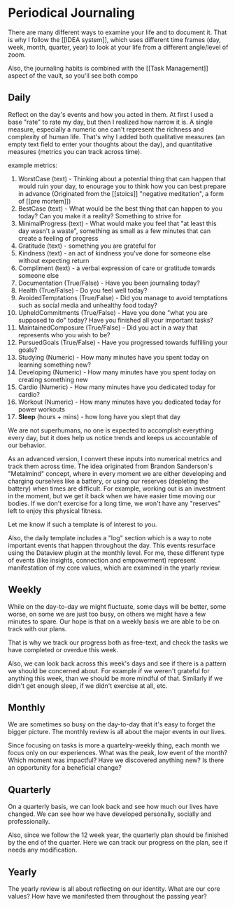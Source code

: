 # Periodical Journaling

There are many different ways to examine your life and to document it. That is why I follow the [[IDEA system]], which uses different time frames (day, week, month, quarter, year) to look at your life from a different angle/level of zoom.

Also, the journaling habits is combined with the [[Task Management]] aspect of the vault, so you'll see both compo

## **Daily**

Reflect on the day's events and how you acted in them. At first I used a base "rate" to rate my day, but then I realized how narrow it is. A single measure, especially a numeric one can't represent the richness and complexity of human life. That's why I added both qualitative measures (an empty text field to enter your thoughts about the day), and quantitative measures (metrics you can track across time).

example metrics:
1. WorstCase (text) - Thinking about a potential thing that can happen that would ruin your day, to enourage you to think how you can best prepare in advance (Originated from the [[stoics]] "negative meditation", a form of [[pre mortem]]) 
2. BestCase (text) - What would be the best thing that can happen to you today? Can you make it a reality? Something to strive for
3. MinimalProgress (text) - What would make you feel that "at least this day wasn't a waste", something as small as a few minutes that can create a feeling of progress
4. Gratitude (text) - something you are grateful for
5. Kindness (text) - an act of kindness you've done for someone else without expecting return
6. Compliment (text) - a verbal expression of care or gratitude towards someone else
7. Documentation (True/False) - Have you been journaling today?
8. Health (True/False) - Do you feel well today?
9. AvoidedTemptations (True/False) - Did you manage to avoid temptations such as social media and unhealthy food today?
10. UpheldCommitments (True/False) - Have you done "what you are supposed to do" today? Have you finished all your important tasks? 
11. MaintainedComposure (True/False) - Did you act in a way that represents who you wish to be?
12. PursuedGoals (True/False) - Have you progressed towards fulfilling your goals?
13. Studying (Numeric) - How many minutes have you spent today on learning something new?
14. Developing (Numeric) - How many minutes have you spent today on creating something new
15. Cardio (Numeric) - How many minutes have you dedicated today for cardio?
16. Workout (Numeric) - How many minutes have you dedicated today for power workouts
17. **Sleep** (hours + mins) - how long have you slept that day

We are not superhumans, no one is expected to accomplish everything every day, but it does help us notice trends and keeps us accountable of our behavior.

As an advanced version, I convert these inputs into numerical metrics and track them across time. The idea originated from Brandon Sanderson's "Metalmind" concept, where in every moment we are either developing and charging ourselves like a battery, or using our reserves (depleting the battery) when times are difficult. For example, working out is an investment in the moment, but we get it back when we have easier time moving our bodies. If we don't exercise for a long time, we won't have any "reserves" left to enjoy this physical fitness. 

Let me know if such a template is of interest to you.

Also, the daily template includes a "log" section which is a way to note important events that happen throughout the day.
This events resurface using the Dataview plugin at the monthly level.
For me, these different type of events (like insights, connection and empowerment) represent manifestation of my core values, which are examined in the yearly review.
## Weekly

While on the day-to-day we might fluctuate, some days will be better, some worse, on some we are just too busy, on others we might have a few minutes to spare. Our hope is that on a weekly basis we are able to be on track with our plans. 

That is why we track our progress both as free-text, and check the tasks we have completed or overdue this week.

Also, we can look back across this week's days and see if there is a pattern we should be concerned about. For example if we weren't grateful for anything this week, than we should be more mindful of that. Similarly if we didn't get enough sleep, if we didn't exercise at all, etc. 

## Monthly

We are sometimes so busy on the day-to-day that it's easy to forget the bigger picture. The monthly review is all about the major events in our lives. 

Since focusing on tasks is more a quartelry-weekly thing, each month we focus only on our experiences. What was the peak, low event of the month? Which moment was impactful? Have we discovered anything new? Is there an opportunity for a beneficial change?

## Quarterly

On a quarterly basis, we can look back and see how much our lives have changed. We can see how we have developed personally, socially and professionally. 

Also, since we follow the 12 week year, the quarterly plan should be finished by the end of the quarter. Here we can track our progress on the plan, see if needs any modification.

## Yearly

The yearly review is all about reflecting on our identity. What are our core values? How have we manifested them throughout the passing year?